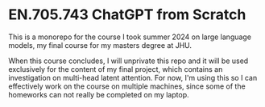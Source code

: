 # EN.705.743 ChatGPT from Scratch

This is a monorepo for the course I took summer 2024 on large language models, my final course for my masters degree at JHU.

When this course concludes, I will unprivate this repo and it will be used exclusively for the content of my final project, which contains an investigation on multi-head latent attention. For now, I'm using this so I can effectively work on the course on multiple machines, since some of the homeworks can not really be completed on my laptop.